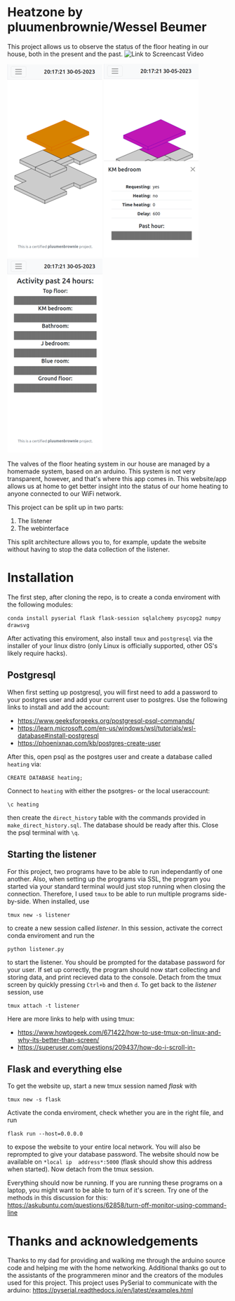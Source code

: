 # Heatzone by pluumenbrownie/Wessel Beumer
This project allows us to observe the status of the floor heating in our house,
both in the present and the past.
![Link to Screencast Video](https://video.uva.nl/media/Screencast+Heatzone/0_bw7omxa6)

![Screenshot of the overview page of the app.](repo_images/Overview_small.png)
![Screenshot of the details canvas.](repo_images/canvas_small.png)
![Screenshot of the history page.](repo_images/history_small.png)

The valves of the floor heating system in our house are managed by a homemade 
system, based on an arduino. This system is not very transparent, however, and
that's where this app comes in. This website/app allows us at home to get 
better insight into the status of our home heating to anyone connected to our
WiFi network. 

This project can be split up in two parts:
 1. The listener
 1. The webinterface

This split architecture allows you to, for example, update the website without 
having to stop the data collection of the listener. 

# Installation
The first step, after cloning the repo, is to create a conda enviroment with the following modules:
```
conda install pyserial flask flask-session sqlalchemy psycopg2 numpy drawsvg
```
After activating this enviroment, also install `tmux` and `postgresql` via the 
installer of your linux distro (only Linux is officially supported, other OS's
likely require hacks).

## Postgresql
When first setting up postgresql, you will first need to add a password to your 
postgres user and add your current user to postgres. Use the following links to 
install and add the account:
- https://www.geeksforgeeks.org/postgresql-psql-commands/
- https://learn.microsoft.com/en-us/windows/wsl/tutorials/wsl-database#install-postgresql
- https://phoenixnap.com/kb/postgres-create-user

After this, open psql as the postgres user and create a database called `heating`
via:
```
CREATE DATABASE heating;
```
Connect to `heating` with either the psotgres- or the local useraccount:
```
\c heating
```
then create the `direct_history` table with the commands provided in 
`make_direct_history.sql`. The database should be ready after this. Close the 
psql terminal with `\q`.

## Starting the listener
For this project, two programs have to be able to run independantly of one another.
Also, when setting up the programs via SSL, the program you started via your 
standard terminal would just stop running when closing the connection. Therefore, 
I used `tmux` to be able to run multiple programs side-by-side. When installed, use
```
tmux new -s listener
```
to create a new session called *listener*. In this session, activate the correct
conda enviroment and run the 
```
python listener.py
```
to start the listener. You 
should be prompted for the database password for your user. If set up correctly,
the program should now start collecting and storing data, and print recieved data
to the console. Detach from the tmux screen by quickly pressing `Ctrl+b` and then 
`d`. To get back to the *listener* session, use
```
tmux attach -t listener
```
Here are more links to help with using tmux:
 - https://www.howtogeek.com/671422/how-to-use-tmux-on-linux-and-why-its-better-than-screen/
 - https://superuser.com/questions/209437/how-do-i-scroll-in-
 
## Flask and everything else
To get the website up, start a new tmux session named *flask* with
```
tmux new -s flask
```
Activate the conda enviroment, check whether you are in the right file, and run
```
flask run --host=0.0.0.0
```
to expose the website to your entire local network. You will also be reprompted to 
give your database password. The website should now be available on `*local ip 
address*:5000` (flask should show this address when started). Now detach from the
tmux session.

Everything should now be running. If you are running these programs on a laptop,
you might want to be able to turn of it's screen. Try one of the methods in this
discussion for this:
https://askubuntu.com/questions/62858/turn-off-monitor-using-command-line

# Thanks and acknowledgements
Thanks to my dad for providing and walking me through the arduino source code and 
helping me with the home networking. 
Additional thanks go out to the assistants of the programmeren minor and the 
creators of the modules used for this project.
This project uses PySerial to communicate with the arduino: 
https://pyserial.readthedocs.io/en/latest/examples.html
